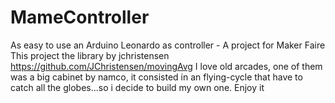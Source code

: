 # MameController
As easy to use an Arduino Leonardo as controller - A project for Maker Faire
This project the library by jchristensen https://github.com/JChristensen/movingAvg
I love old arcades, one of them was a big cabinet by namco, it consisted in an flying-cycle that have to catch all the 
globes...so i decide to build my own one.
Enjoy it
